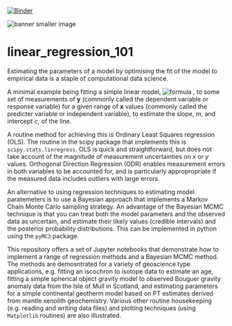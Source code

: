 [![Binder](https://mybinder.org/badge_logo.svg)](https://mybinder.org/v2/gh/skerryvore/linear_regression_101/master)

![banner smaller image](https://user-images.githubusercontent.com/5646482/79070688-6141d400-7ccf-11ea-854b-4a8c49edd784.png)

# linear_regression_101
Estimating the parameters of a model by optimising the fit of the model to empirical data is a staple of computational data science. 

A minimal example being fitting a simple linear model, ![formula](https://render.githubusercontent.com/render/math?math=y=mx%2Bc)
, to some set of measurements of **y** (commonly called the dependent variable or response variable) for a given range of **x** values (commonly called the predicter variable or independent variable), to estimate the slope, _m_, and intercept _c_, of the line.

A routine method for achieving this is Ordinary Least Squares regression (OLS). The routine in the scipy package that implements this is `scipy.stats.linregress`. OLS is quick and straightforward, but does not take account of the magnitude of measurement uncertainties on _x_ or _y_ values. Orthogonal Direction Regression (ODR) enables measurement errors in both variables to be accounted for, and is particularly appropropriate if the measured data includes outliers with large errors.

An alternative to using regression techniques to estimating model paratemeters is to use a Bayesian approach that implements a Markov Chain Monte Carlo sampling strategy. An advantage of the Bayesian MCMC technique is that you can treat both the model parameters and the observed data as uncertain, and estimate their likely values (credible intervals) and the posterior probability distributions. This can be implemented in python using the `pyMC3` package.

This repository offers a set of Jupyter notebooks that demonstrate how to implement a range of regression methods and a Bayesian MCMC method. The methods are demosntrated for a variety of geoscience type applications, e.g. fitting an iscochron to isotope data to estimate an age, fitting a simple spherical object gravity model to observed Bouguer gravity anomaly data from the Isle of Mull in Scotland, and estimating parameters for a simple continental geotherm model based on PT estimates derived from mantle xenolith geochemistry. Various other routine housekeeping (e.g. reading and writing data files) and plotting techniques (using `Matplotlib` routines) are also illustrated.






